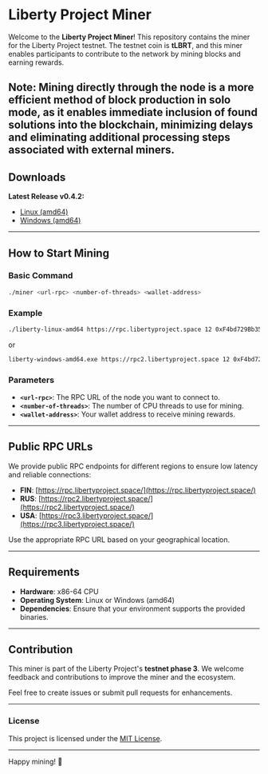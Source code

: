 # Liberty Project Miner

Welcome to the **Liberty Project Miner**! This repository contains the miner for the Liberty Project testnet. The testnet coin is **tLBRT**, and this miner enables participants to contribute to the network by mining blocks and earning rewards.

Note: Mining directly through the node is a more efficient method of block production in solo mode, as it enables immediate inclusion of found solutions into the blockchain, minimizing delays and eliminating additional processing steps associated with external miners.
---

## Downloads

**Latest Release v0.4.2:**

- [Linux (amd64)](https://github.com/LibertyProject-chain/Liberty-miner-testnet-phase-3/releases/download/v0.42/liberty-linux-amd64)
- [Windows (amd64)](https://github.com/LibertyProject-chain/Liberty-miner-testnet-phase-3/releases/download/v0.42/liberty-windows-amd64.exe)

---

## How to Start Mining

### Basic Command

```bash
./miner <url-rpc> <number-of-threads> <wallet-address>
```

### Example

```bash
./liberty-linux-amd64 https://rpc.libertyproject.space 12 0xF4bd729Bb35B3741B465DCEA284E776Cf0444Dc2
```
or

```bash
liberty-windows-amd64.exe https://rpc2.libertyproject.space 12 0xF4bd729Bb35B3741B465DCEA284E776Cf0444Dc2
```

### Parameters

- **`<url-rpc>`**: The RPC URL of the node you want to connect to.
- **`<number-of-threads>`**: The number of CPU threads to use for mining.
- **`<wallet-address>`**: Your wallet address to receive mining rewards.

---

## Public RPC URLs

We provide public RPC endpoints for different regions to ensure low latency and reliable connections:

- **FIN**: [https://rpc.libertyproject.space/](https://rpc.libertyproject.space/)
- **RUS**: [https://rpc2.libertyproject.space/](https://rpc2.libertyproject.space/)
- **USA**: [https://rpc3.libertyproject.space/](https://rpc3.libertyproject.space/)

Use the appropriate RPC URL based on your geographical location.

---

## Requirements

- **Hardware**: x86-64 CPU
- **Operating System**: Linux or Windows (amd64)
- **Dependencies**: Ensure that your environment supports the provided binaries.

---

## Contribution

This miner is part of the Liberty Project's **testnet phase 3**. We welcome feedback and contributions to improve the miner and the ecosystem.

Feel free to create issues or submit pull requests for enhancements.

---

### License

This project is licensed under the [MIT License](LICENSE).

---

Happy mining! 🚀

